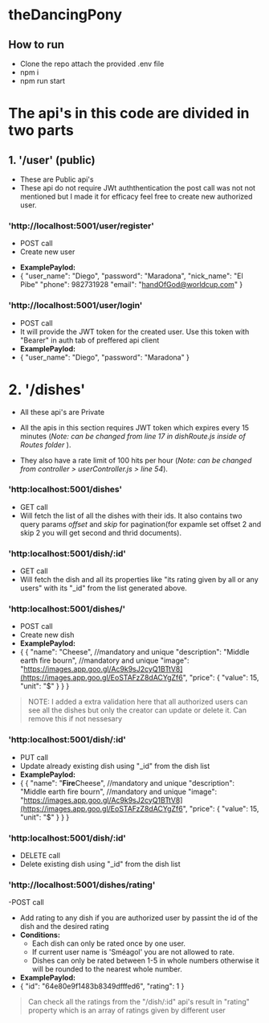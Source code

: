 # theDancingPony

## How to run
- Clone the repo attach the provided .env file 
- npm i
- npm run start

# The api's in this code are divided in two parts

## 1. '/user' (public)

- These are Public api's
- These api do not require JWt auththentication the post call was not not mentioned but I made it for efficacy feel free to create new authorized user.

### 'http://localhost:5001/user/register'  

- POST call
- Create new user
* **ExamplePaylod:**
* {
  "user_name": "Diego",
  "password": "Maradona",
  "nick_name": "El Pibe"
  "phone": 982731928
  "email": "handOfGod@worldcup.com"
}

### 'http://localhost:5001/user/login'  

- POST call
- It will provide the JWT token for the created user. Use this token with "Bearer" in auth tab of preffered api client 
- **ExamplePaylod:**
- {
    "user_name": "Diego",
    "password": "Maradona"
  }

# 2. '/dishes' 

- All these api's are Private
  
- All the apis in this section requires JWT token which expires every 15 minutes (*Note: can be changed from line 17 in dishRoute.js inside of Routes folder* ).
  
- They also have a rate limit of 100 hits per hour (*Note: can be changed from controller > userController.js > line 54*).

### 'http:localhost:5001/dishes'  
- GET call
- Will fetch the list of all the dishes with their ids. It also contains two query params *offset* and *skip* for pagination(for expamle set offset 2 and skip 2 you will get second and thrid documents).

### 'http:localhost:5001/dish/:id'  

- GET call
- Will fetch the dish and all its properties like "its rating given by all or any users" with its "_id" from the list generated above.

### 'http:localhost:5001/dishes/'  

- POST call
- Create new dish
- **ExamplePaylod:**
- {
  {
  "name": "Cheese", //mandatory and unique
  "description": "Middle earth fire bourn", //mandatory and unique
  "image": "https://images.app.goo.gl/Ac9k9sJ2cyQ1BTtV8](https://images.app.goo.gl/EoSTAFzZ8dACYgZf6",
  "price": {
    "value": 15,
    "unit": "$"
  }
}
}

>NOTE: I added a extra validation here that all authorized users can see all the dishes but only the creator can update or delete it. Can remove this if not nessesary

### 'http:localhost:5001/dish/:id'  
- PUT call
- Update already existing dish using "_id" from the dish list
- **ExamplePaylod:**
- {
{
  "name": "**Fire**Cheese", //mandatory and unique
  "description": "Middle earth fire bourn", //mandatory and unique
  "image": "https://images.app.goo.gl/Ac9k9sJ2cyQ1BTtV8](https://images.app.goo.gl/EoSTAFzZ8dACYgZf6",
  "price": {
    "value": 15,
    "unit": "$"
  }
}
}

### 'http:localhost:5001/dish/:id'  

- DELETE call
- Delete existing dish using "_id" from the dish list

### 'http://localhost:5001/dishes/rating'

-POST call
- Add rating to any dish if you are authorized user by passint the id of the dish and the desired rating
- **Conditions:** 
    * Each dish can only be rated once by one user.
    * If current user name is 'Sméagol' you are not allowed to rate.
    * Dishes can only be rated between 1-5 in whole numbers otherwise it will be rounded to the nearest whole number.
-  **ExamplePaylod:**
-  {
  "id": "64e80e9f1483b8349dfffed6",
  "rating": 1
  }
> Can check all the ratings from the "/dish/:id" api's result in "rating" property which is an array of ratings given by different user



